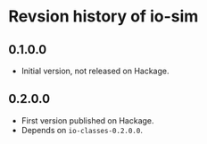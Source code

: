 # Revsion history of io-sim

## 0.1.0.0

* Initial version, not released on Hackage.

## 0.2.0.0

* First version published on Hackage.
* Depends on `io-classes-0.2.0.0`.
